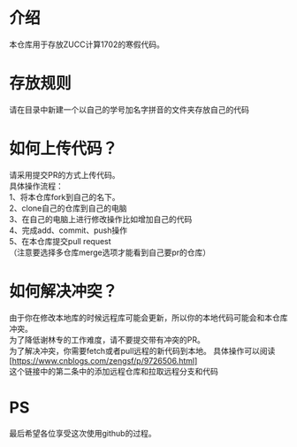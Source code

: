 # 介绍  
本仓库用于存放ZUCC计算1702的寒假代码。  

# 存放规则  
请在目录中新建一个以自己的学号加名字拼音的文件夹存放自己的代码  

# 如何上传代码？  
请采用提交PR的方式上传代码。  
具体操作流程：  
1、将本仓库fork到自己的名下。  
2、clone自己的仓库到自己的电脑  
3、在自己的电脑上进行修改操作比如增加自己的代码  
4、完成add、commit、push操作  
5、在本仓库提交pull request  
（注意要选择多仓库merge选项才能看到自己要pr的仓库）  

# 如何解决冲突？  
由于你在修改本地库的时候远程库可能会更新，所以你的本地代码可能会和本仓库冲突。  
为了降低谢林专的工作难度，请不要提交带有冲突的PR。  
为了解决冲突，你需要fetch或者pull远程的新代码到本地。
具体操作可以阅读  
[https://www.cnblogs.com/zengsf/p/9726506.html]  
这个链接中的第二条中的添加远程仓库和拉取远程分支和代码  

# PS  
最后希望各位享受这次使用github的过程。